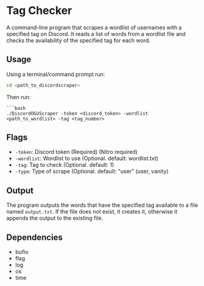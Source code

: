 # Tag Checker

A command-line program that scrapes a wordlist of usernames with a specified tag on Discord. It reads a list of words from a wordlist file and checks the availability of the specified tag for each word.

## Usage
Using a terminal/command prompt run:
```bash
cd <path_to_discordscraper>
```
Then run:
```
```bash
./DiscordOGUScraper -token <discord_token> -wordlist <path_to_wordlist> -tag <tag_number>
```

## Flags

- `-token`: Discord token (Required) (Nitro required)
- `-wordlist`: Wordlist to use (Optional. default: wordlist.txt)
- `-tag`: Tag to check (Optional. default: 1)
- `-type`: Type of scrape (Optional. default: "user" (user, vanity)

## Output

The program outputs the words that have the specified tag available to a file named `output.txt`. If the file does not exist, it creates it, otherwise it appends the output to the existing file.

## Dependencies

- bufio
- flag
- log
- os
- time
